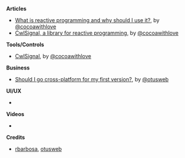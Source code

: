 
**Articles**

* [What is reactive programming and why should I use it?](https://www.cocoawithlove.com/blog/reactive-programming-what-and-why.html), by [@cocoawithlove](https://twitter.com/cocoawithlove)
* [CwlSignal, a library for reactive programming](https://www.cocoawithlove.com/blog/cwlsignal.html), by [@cocoawithlove](https://twitter.com/cocoawithlove)


**Tools/Controls**

* [CwlSignal](https://github.com/mattgallagher/CwlSignal), by [@cocoawithlove](https://twitter.com/cocoawithlove)

**Business**

* [Should I go cross-platform for my first version?](http://www.mobdesignapps.fr/blog/2016/10/12/should-i-go-cross-platform-to-my-first-version?utm_source=iosGoodies&utm_medium=email), by [@otusweb](https://twitter.com/otusweb)

**UI/UX**

*

**Videos**

*

**Credits**

* [rbarbosa](https://github.com/rbarbosa), [otusweb](https://twitter.com/otusweb)

